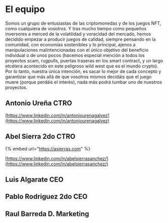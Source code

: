 # El equipo

Somos un grupo de entusiastas de las criptomonedas y de los juegos NFT, como cualquiera de vosotros. Y tras mucho tiempo como pequeños inversores a merced de la volatilidad y voracidad del mercado, hemos decidido empezar a producir juegos de calidad, siempre pensando en la comunidad, con economías sostenibles y lo principal, ajenos a manipulaciones malintencionadas con el único objetivo del beneficio individual o de unos pocos (hacemos especial mención a todos los proyectos scam, rugpulls, puertas traseras en los smart contract, y un largo etcétera acontecido en este peligroso wild west que es el mundo crypto). Por lo tanto, nuestra única intención, es sacar lo mejor de cada concepto y garantizar que más allá de que vosotros mismos decidáis que el juego muere (porque perdáis el interés), nada más podrá tumbar uno de nuestros proyectos.

## Antonio Ureña CTRO

[https://www.linkedin.com/in/antoniourenagalvez](https://www.linkedin.com/in/antoniourenagalvez)

## Abel Sierra 2do CTRO

{% embed url="https://asierras.com" %}

[https://www.linkedin.com/in/abelsierrasanchez/](https://www.linkedin.com/in/abelsierrasanchez/)

## Luis Algarate CEO



## Pablo Rodriguez 2do CEO



## Raul Barreda D. Marketing

